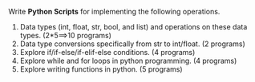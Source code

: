 Write **Python Scripts** for implementing the following operations.  
  
1. Data types (int, float, str, bool, and list) and operations on these data types. (2\*5==>10 programs)  
2. Data type conversions specifically from str to int/float. (2 programs)  
3. Explore if/if-else/if-elif-else conditions.               (4 programs)   
4. Explore while and for loops in python programming.        (4 programs)  
5. Explore writing functions in python.                      (5 programs)  
